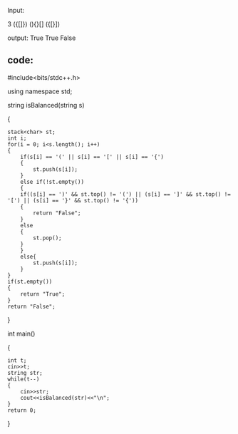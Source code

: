 Input:

3
({[]})
(){}[]
({[}])

output:
True
True
False

code:
-----

#include<bits/stdc++.h>

using namespace std;


string isBalanced(string s)

{

    stack<char> st;
    int i;
    for(i = 0; i<s.length(); i++)
    {
        if(s[i] == '(' || s[i] == '[' || s[i] == '{')
        {
            st.push(s[i]);
        }
        else if(!st.empty())
        {
        if((s[i] == ')' && st.top() != '(') || (s[i] == ']' && st.top() != '[') || (s[i] == '}' && st.top() != '{'))
        {
            return "False";
        }
        else
        {
            st.pop();
        }
        }
        else{
            st.push(s[i]);
        }
    }
    if(st.empty())
    {
        return "True";
    }
    return "False";

}

int main()

{

    int t;
    cin>>t;
    string str;
    while(t--)
    {
        cin>>str;
        cout<<isBalanced(str)<<"\n";
    }
    return 0;
}
